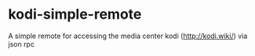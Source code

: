 # kodi-simple-remote
A simple remote for accessing the media center kodi (http://kodi.wiki/) via json rpc
